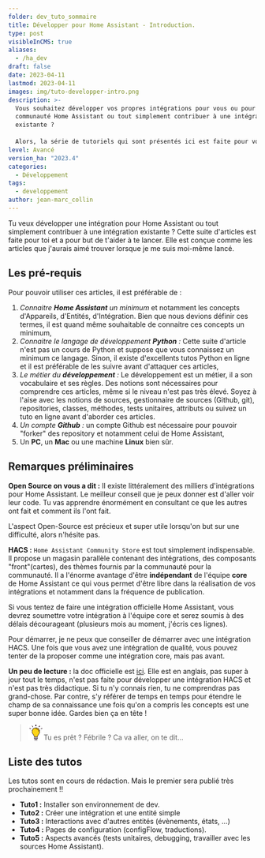 ```yaml
---
folder: dev_tuto_sommaire
title: Développer pour Home Assistant - Introduction.
type: post
visibleInCMS: true
aliases:
  - /ha_dev
draft: false
date: 2023-04-11
lastmod: 2023-04-11
images: img/tuto-developper-intro.png
description: >-
  Vous souhaitez développer vos propres intégrations pour vous ou pour la
  communauté Home Assistant ou tout simplement contribuer à une intégration
  existante ?

  Alors, la série de tutoriels qui sont présentés ici est faite pour vous.
level: Avancé
version_ha: "2023.4"
categories:
  - Développement
tags:
  - developpement
author: jean-marc_collin
---
```

Tu veux développer une intégration pour Home Assistant ou tout simplement contribuer à une intégration existante ? Cette suite d'articles est faite pour toi et a pour but de t'aider à te lancer. Elle est conçue comme les articles que j'aurais aimé trouver lorsque je me suis moi-même lancé.

## Les pré-requis

Pour pouvoir utiliser ces articles, il est préférable de :

1. *Connaitre **Home Assistant** un minimum* et notamment les concepts d'Appareils, d'Entités, d'Intégration. Bien que nous devions définir ces termes, il est quand même souhaitable de connaitre ces concepts un minimum,
2. *Connaitre le langage de développement **Python** :* Cette suite d'article n'est pas un cours de Python et suppose que vous connaissez un minimum ce langage. Sinon, il existe d'excellents tutos Python en ligne et il est préférable de les suivre avant d'attaquer ces articles,
3. *Le métier du **développement** :* Le développement est un métier, il a son vocabulaire et ses règles. Des notions sont nécessaires pour comprendre ces articles, même si le niveau n'est pas très élevé. Soyez à l'aise avec les notions de sources, gestionnaire de sources (Github, git), repositories, classes, méthodes, tests unitaires, attributs ou suivez un tuto en ligne avant d'aborder ces articles.
4. *Un compte **Github** :* un compte Github est nécessaire pour pouvoir "forker" des repository et notamment celui de Home Assistant,
5. Un **PC**, un **Mac** ou une machine **Linux** bien sûr.

## Remarques préliminaires

**Open Source on vous a dit :** Il existe littéralement des milliers d'intégrations pour Home Assistant. Le meilleur conseil que je peux donner est d'aller voir leur code. Tu vas apprendre énormément en consultant ce que les autres ont fait et comment ils l'ont fait. 

L'aspect Open-Source est précieux et super utile lorsqu'on but sur une difficulté, alors n'hésite pas.

**HACS :** `Home Assistant Community Store` est tout simplement indispensable. Il propose un magasin parallèle contenant des intégrations, des composants "front"(cartes), des thèmes fournis par la communauté pour la communauté. Il a l'énorme avantage d'être **indépendant** de l'équipe **core** de Home Assistant ce qui vous permet d'être libre dans la réalisation de vos intégrations et notamment dans la fréquence de publication. 

Si vous tentez de faire une intégration officielle Home Assistant, vous devrez soumettre votre intégration à l'équipe core et serez soumis à des délais décourageant (plusieurs mois au moment, j'écris ces lignes). 

Pour démarrer, je ne peux que conseiller de démarrer avec une intégration HACS. Une fois que vous avez une intégration de qualité, vous pouvez tenter de la proposer comme une intégration core, mais pas avant.

**Un peu de lecture :** la doc officielle est [ici](https://developers.home-assistant.io/). Elle est en anglais, pas super à jour tout le temps, n'est pas faite pour développer une intégration HACS et n'est pas très didactique. Si tu n'y connais rien, tu ne comprendras pas grand-chose. Par contre, s'y référer de temps en temps pour étendre le champ de sa connaissance une fois qu'on a compris les concepts est une super bonne idée. Gardes bien ça en tête !

> [![Tip](https://github.com/jmcollin78/tuto-hacs/raw/master/images/tips.png?raw=true?raw=true)](https://github.com/jmcollin78/tuto-hacs/blob/master/images/tips.png?raw=true?raw=true)Tu es prêt ? Fébrile ? Ca va aller, on te dit...

## Liste des tutos

Les tutos sont en cours de rédaction. Mais le premier sera publié très prochainement !!

* **Tuto1 :** Installer son environnement de dev.
* **Tuto2 :** Créer une intégration et une entité simple
* **Tuto3 :** Interactions avec d'autres entités (évènements, états, ...)
* **Tuto4 :** Pages de configuration (configFlow, traductions).
* **Tuto5 :** Aspects avancés (tests unitaires, debugging, travailler avec les sources Home Assistant).